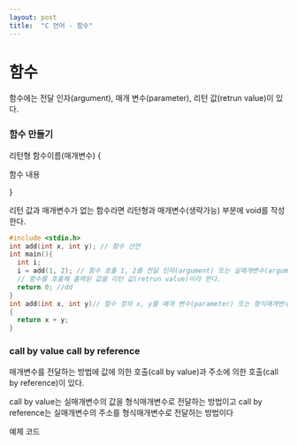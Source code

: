 ```yaml
---
layout: post
title:  "C 언어 - 함수"
---
```

# 함수

함수에는 전달 인자(argument), 매개 변수(parameter), 리턴 값(retrun value)이 있다.

### 함수 만들기

리턴형 함수이름(매개변수)
{

  함수 내용

}
 
리턴 값과 매개변수가 없는 함수라면 리턴형과 매개변수(생략가능) 부분에 void를 작성한다.






```c
#include <stdio.h>
int add(int x, int y); // 함수 선언
int main(){
  int i;
  i = add(1, 2); // 함수 호출 1, 2를 전달 인자(argument) 또는 실매개변수(argument)라 한다.
  // 함수를 호출해 출력된 값을 리턴 값(retrun value)이라 한다.
  return 0; //dd
}
int add(int x, int y)// 함수 정의 x, y를 매개 변수(parameter) 또는 형식매개변수(parameter)라 한다.
{
  return x + y;
}
```






### call by value  call by reference

매개변수를 전달하는 방법에 값에 의한 호출(call by value)과 주소에 의한 호출(call by reference)이 있다.

call by value는 실매개변수의 값을 형식매개변수로 전달하는 방법이고
call by reference는 실매개변수의 주소를 형식매개변수로 전달하는 방법이다

예제 코드



